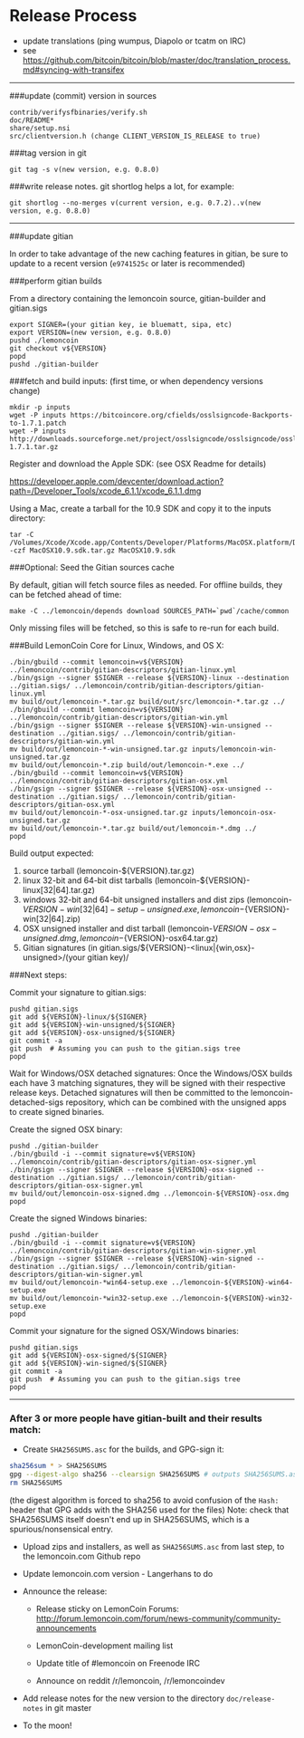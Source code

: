 Release Process
====================

* update translations (ping wumpus, Diapolo or tcatm on IRC)
* see https://github.com/bitcoin/bitcoin/blob/master/doc/translation_process.md#syncing-with-transifex

* * *

###update (commit) version in sources

	contrib/verifysfbinaries/verify.sh
	doc/README*
	share/setup.nsi
	src/clientversion.h (change CLIENT_VERSION_IS_RELEASE to true)

###tag version in git

	git tag -s v(new version, e.g. 0.8.0)

###write release notes. git shortlog helps a lot, for example:

	git shortlog --no-merges v(current version, e.g. 0.7.2)..v(new version, e.g. 0.8.0)

* * *

###update gitian

 In order to take advantage of the new caching features in gitian, be sure to update to a recent version (`e9741525c` or later is recommended)

###perform gitian builds

 From a directory containing the lemoncoin source, gitian-builder and gitian.sigs
  
	export SIGNER=(your gitian key, ie bluematt, sipa, etc)
	export VERSION=(new version, e.g. 0.8.0)
	pushd ./lemoncoin
	git checkout v${VERSION}
	popd
	pushd ./gitian-builder

###fetch and build inputs: (first time, or when dependency versions change)
 
	mkdir -p inputs
	wget -P inputs https://bitcoincore.org/cfields/osslsigncode-Backports-to-1.7.1.patch
	wget -P inputs http://downloads.sourceforge.net/project/osslsigncode/osslsigncode/osslsigncode-1.7.1.tar.gz

 Register and download the Apple SDK: (see OSX Readme for details)
 
 https://developer.apple.com/devcenter/download.action?path=/Developer_Tools/xcode_6.1.1/xcode_6.1.1.dmg
 
 Using a Mac, create a tarball for the 10.9 SDK and copy it to the inputs directory:
 
	tar -C /Volumes/Xcode/Xcode.app/Contents/Developer/Platforms/MacOSX.platform/Developer/SDKs/ -czf MacOSX10.9.sdk.tar.gz MacOSX10.9.sdk

###Optional: Seed the Gitian sources cache

  By default, gitian will fetch source files as needed. For offline builds, they can be fetched ahead of time:

	make -C ../lemoncoin/depends download SOURCES_PATH=`pwd`/cache/common

  Only missing files will be fetched, so this is safe to re-run for each build.

###Build LemonCoin Core for Linux, Windows, and OS X:
  
	./bin/gbuild --commit lemoncoin=v${VERSION} ../lemoncoin/contrib/gitian-descriptors/gitian-linux.yml
	./bin/gsign --signer $SIGNER --release ${VERSION}-linux --destination ../gitian.sigs/ ../lemoncoin/contrib/gitian-descriptors/gitian-linux.yml
	mv build/out/lemoncoin-*.tar.gz build/out/src/lemoncoin-*.tar.gz ../
	./bin/gbuild --commit lemoncoin=v${VERSION} ../lemoncoin/contrib/gitian-descriptors/gitian-win.yml
	./bin/gsign --signer $SIGNER --release ${VERSION}-win-unsigned --destination ../gitian.sigs/ ../lemoncoin/contrib/gitian-descriptors/gitian-win.yml
	mv build/out/lemoncoin-*-win-unsigned.tar.gz inputs/lemoncoin-win-unsigned.tar.gz
	mv build/out/lemoncoin-*.zip build/out/lemoncoin-*.exe ../
	./bin/gbuild --commit lemoncoin=v${VERSION} ../lemoncoin/contrib/gitian-descriptors/gitian-osx.yml
	./bin/gsign --signer $SIGNER --release ${VERSION}-osx-unsigned --destination ../gitian.sigs/ ../lemoncoin/contrib/gitian-descriptors/gitian-osx.yml
	mv build/out/lemoncoin-*-osx-unsigned.tar.gz inputs/lemoncoin-osx-unsigned.tar.gz
	mv build/out/lemoncoin-*.tar.gz build/out/lemoncoin-*.dmg ../
	popd
  Build output expected:

  1. source tarball (lemoncoin-${VERSION}.tar.gz)
  2. linux 32-bit and 64-bit dist tarballs (lemoncoin-${VERSION}-linux[32|64].tar.gz)
  3. windows 32-bit and 64-bit unsigned installers and dist zips (lemoncoin-${VERSION}-win[32|64]-setup-unsigned.exe, lemoncoin-${VERSION}-win[32|64].zip)
  4. OSX unsigned installer and dist tarball (lemoncoin-${VERSION}-osx-unsigned.dmg, lemoncoin-${VERSION}-osx64.tar.gz)
  5. Gitian signatures (in gitian.sigs/${VERSION}-<linux|{win,osx}-unsigned>/(your gitian key)/

###Next steps:

Commit your signature to gitian.sigs:

	pushd gitian.sigs
	git add ${VERSION}-linux/${SIGNER}
	git add ${VERSION}-win-unsigned/${SIGNER}
	git add ${VERSION}-osx-unsigned/${SIGNER}
	git commit -a
	git push  # Assuming you can push to the gitian.sigs tree
	popd

  Wait for Windows/OSX detached signatures:
	Once the Windows/OSX builds each have 3 matching signatures, they will be signed with their respective release keys.
	Detached signatures will then be committed to the lemoncoin-detached-sigs repository, which can be combined with the unsigned apps to create signed binaries.

  Create the signed OSX binary:

	pushd ./gitian-builder
	./bin/gbuild -i --commit signature=v${VERSION} ../lemoncoin/contrib/gitian-descriptors/gitian-osx-signer.yml
	./bin/gsign --signer $SIGNER --release ${VERSION}-osx-signed --destination ../gitian.sigs/ ../lemoncoin/contrib/gitian-descriptors/gitian-osx-signer.yml
	mv build/out/lemoncoin-osx-signed.dmg ../lemoncoin-${VERSION}-osx.dmg
	popd

  Create the signed Windows binaries:

	pushd ./gitian-builder
	./bin/gbuild -i --commit signature=v${VERSION} ../lemoncoin/contrib/gitian-descriptors/gitian-win-signer.yml
	./bin/gsign --signer $SIGNER --release ${VERSION}-win-signed --destination ../gitian.sigs/ ../lemoncoin/contrib/gitian-descriptors/gitian-win-signer.yml
	mv build/out/lemoncoin-*win64-setup.exe ../lemoncoin-${VERSION}-win64-setup.exe
	mv build/out/lemoncoin-*win32-setup.exe ../lemoncoin-${VERSION}-win32-setup.exe
	popd

Commit your signature for the signed OSX/Windows binaries:

	pushd gitian.sigs
	git add ${VERSION}-osx-signed/${SIGNER}
	git add ${VERSION}-win-signed/${SIGNER}
	git commit -a
	git push  # Assuming you can push to the gitian.sigs tree
	popd

-------------------------------------------------------------------------

### After 3 or more people have gitian-built and their results match:

- Create `SHA256SUMS.asc` for the builds, and GPG-sign it:
```bash
sha256sum * > SHA256SUMS
gpg --digest-algo sha256 --clearsign SHA256SUMS # outputs SHA256SUMS.asc
rm SHA256SUMS
```
(the digest algorithm is forced to sha256 to avoid confusion of the `Hash:` header that GPG adds with the SHA256 used for the files)
Note: check that SHA256SUMS itself doesn't end up in SHA256SUMS, which is a spurious/nonsensical entry.

- Upload zips and installers, as well as `SHA256SUMS.asc` from last step, to the lemoncoin.com Github repo

- Update lemoncoin.com version - Langerhans to do

- Announce the release:

  - Release sticky on LemonCoin Forums: http://forum.lemoncoin.com/forum/news-community/community-announcements

  - LemonCoin-development mailing list

  - Update title of #lemoncoin on Freenode IRC

  - Announce on reddit /r/lemoncoin, /r/lemoncoindev

- Add release notes for the new version to the directory `doc/release-notes` in git master

- To the moon!
